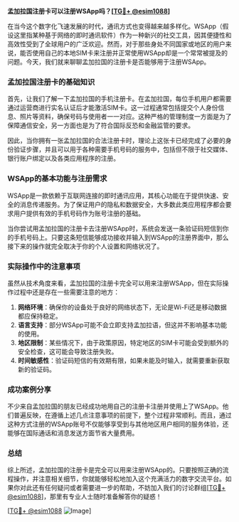 **孟加拉国注册卡可以注册WSApp吗？[[TG💪+ @esim1088](https://t.me/s/esim1088)]**

在当今这个数字化飞速发展的时代，通讯方式也变得越来越多样化。WSApp（假设这里指某种基于网络的即时通讯软件）作为一种新兴的社交工具，因其便捷性和高效性受到了全球用户的广泛欢迎。然而，对于那些身处不同国家或地区的用户来说，能否使用自己的本地SIM卡来注册并正常使用WSApp却是一个常常被提及的问题。今天，我们就来聊聊孟加拉国的注册卡是否能够用于注册WSApp。

### 孟加拉国注册卡的基础知识

首先，让我们了解一下孟加拉国的手机注册卡。在孟加拉国，每位手机用户都需要通过运营商进行实名认证后才能激活SIM卡。这一过程通常包括提交个人身份信息、照片等资料，确保号码与使用者一一对应。这种严格的管理制度一方面是为了保障通信安全，另一方面也是为了符合国际反恐和金融监管的要求。

因此，当你拥有一张孟加拉国的合法注册卡时，理论上这张卡已经完成了必要的身份验证步骤，并且可以用于各种需要手机号码的服务中，包括但不限于社交媒体、银行账户绑定以及各类应用程序的注册。

### WSApp的基本功能与注册需求

WSApp是一款依赖于互联网连接的即时通讯应用，其核心功能在于提供快速、安全的消息传递服务。为了保证用户的隐私和数据安全，大多数此类应用程序都会要求用户提供有效的手机号码作为账号注册的基础。

当你尝试用孟加拉国的注册卡去注册WSApp时，系统会发送一条验证码短信到你的手机号码上。只要这条短信能够成功接收并输入到WSApp的注册界面中，那么接下来的操作就完全取决于你的个人设置和网络状况了。

### 实际操作中的注意事项

虽然从技术角度来看，孟加拉国的注册卡完全可以用来注册WSApp，但在实际操作过程中还是存在一些需要注意的地方：

1. **网络环境**：确保你的设备处于良好的网络状态下，无论是Wi-Fi还是移动数据都应保持稳定。
2. **语言支持**：部分WSApp可能不会立即支持孟加拉语，但这并不影响基本功能的使用。
3. **地区限制**：某些情况下，由于政策原因，特定地区的SIM卡可能会受到额外的安全检查，这可能会导致注册失败。
4. **时间敏感性**：验证码短信的有效期有限，如果未能及时输入，就需要重新获取新的验证码。

### 成功案例分享

不少来自孟加拉国的朋友已经成功地用自己的注册卡注册并使用上了WSApp。他们普遍反映，在遵循上述几点注意事项的前提下，整个过程非常顺利。而且，通过这种方式注册的WSApp账号不仅能够享受到与其他地区用户相同的服务体验，还能够在国际通话和消息发送方面节省大量费用。

### 总结

综上所述，孟加拉国的注册卡是完全可以用来注册WSApp的。只要按照正确的流程操作，并注意相关细节，你就能够轻松地加入这个充满活力的数字交流平台。如果你对此还有任何疑问或者需要进一步的帮助，不妨加入我们的讨论群组[[TG💪+ @esim1088](https://t.me/s/esim1088)]，那里有专业人士随时准备解答你的疑惑！

[[TG💪+ @esim1088](https://t.me/s/esim1088) ![Image](https://i.postimg.cc/4NQfJmqS/Snipaste-2025-05-13-00-14-12.png)]